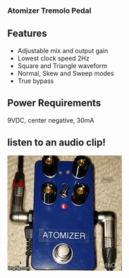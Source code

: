 ### Atomizer Tremolo Pedal

## Features

- Adjustable mix and output gain
- Lowest clock speed 2Hz
- Square and Triangle waveform
- Normal, Skew and Sweep modes
- True bypass

## Power Requirements

9VDC, center negative, 30mA

## listen to an audio clip!

[![Watch the demo](docs/Atomizer.gif)](https://www.instagram.com/p/BsmGDgeASrn/)

